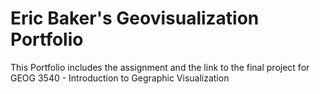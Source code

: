 # Eric Baker's Geovisualization Portfolio
This Portfolio includes the assignment and the link to the final project for GEOG 3540 - Introduction to Gegraphic Visualization
